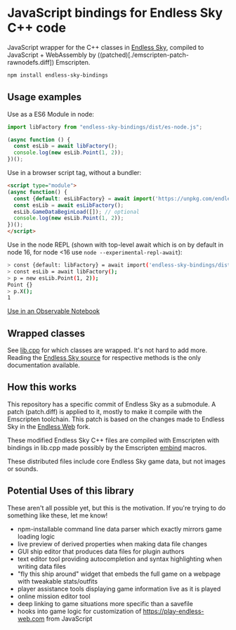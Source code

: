 # JavaScript bindings for Endless Sky C++ code

JavaScript wrapper for the C++ classes in [Endless Sky](https://github.com/endless-sky/endless-sky), compiled to JavaScript + WebAssembly by ((patched)[./emscripten-patch-rawnodefs.diff]) Emscripten.

```sh
npm install endless-sky-bindings
```


## Usage examples

Use as a ES6 Module in node:
```js
import libFactory from "endless-sky-bindings/dist/es-node.js";

(async function () {
  const esLib = await libFactory();
  console.log(new esLib.Point(1, 2));
})();
```

Use in a browser script tag, without a bundler:

```html
<script type="module">
(async function() {
  const {default: esLibFactory} = await import('https://unpkg.com/endless-sky-bindings/dist/es-web.mjs?module');
  const esLib = await esLibFactory();
  esLib.GameDataBeginLoad([]); // optional
  console.log(new esLib.Point(1, 2));
})();
</script>
```

Use in the node REPL (shown with top-level await which is on by default in node 16, for node <16 use `node --experimental-repl-await`):

```sh
> const {default: libFactory} = await import('endless-sky-bindings/dist/es-node.js');
> const esLib = await libFactory();
> p = new esLib.Point(1, 2));
Point {}
> p.X();
1
```

[Use in an Observable Notebook](https://observablehq.com/@ballingt/endless-sky-cpp-bindings)
 
## Wrapped classes

See [lib.cpp](./lib.cpp) for which classes are wrapped. It's not hard to add more. Reading the [Endless Sky source](https://github.com/endless-sky/endless-sky) for respective methods is the only documentation available.

## How this works

This repository has a specific commit of Endless Sky as a submodule. A patch (patch.diff) is applied to it, mostly to make it compile with the Emscripten toolchain. This patch is based on the changes made to Endless Sky in the [Endless Web](https://github.com/thomasballinger/endless-web) fork.

These modified Endless Sky C++ files are compiled with Emscripten with bindings in lib.cpp made possibly by the Emscripten [embind](https://emscripten.org/docs/porting/connecting_cpp_and_javascript/embind.html) macros.

These distributed files include core Endless Sky game data, but not images or sounds.

## Potential Uses of this library
These aren't all possible yet, but this is the motivation. If you're trying to do something like these, let me know!

* npm-installable command line data parser which exactly mirrors game loading logic
* live preview of derived properties when making data file changes
* GUI ship editor that produces data files for plugin authors
* text editor tool providing autocompletion and syntax highlighting when writing data files
* "fly this ship around" widget that embeds the full game on a webpage with tweakable stats/outfits
* player assistance tools displaying game information live as it is played
* online mission editor tool
* deep linking to game situations more specific than a savefile
* hooks into game logic for customization of https://play-endless-web.com from JavaScript
